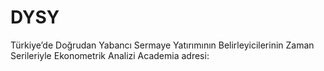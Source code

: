 # DYSY
Türkiye’de Doğrudan Yabancı Sermaye Yatırımının Belirleyicilerinin Zaman Serileriyle Ekonometrik Analizi
Academia adresi:
